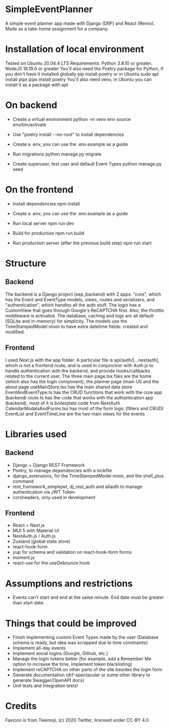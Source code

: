 # SimpleEventPlanner
A simple event planner app made with Django (DRF) and React (Remix). Made as a take-home assignment for a company.

# Installation of local environment
Tested on Ubuntu 20.04.4 LTS
Requirements: Python 3.8.10 or greater, NodeJS 18.19.0 or greater
You'll also need the Poetry package for Python, if you don't have it installed globally
pip install poetry
or in Ubuntu
sudo apt install pipx
pipx install poetry
You'll also need venv, in Ubuntu you can install it as a package with apt

# On backend

* Create a virtual environment
python -m venv env
source env/bin/activate

* Use "poetry install --no-root" to install dependencies

* Create a .env, you can use the .env.example as a guide

* Run migrations
python manage.py migrate

* Create superuser, test user and default Event Types
python manage.py seed

# On the frontend

* Install dependencies
npm install

* Create a .env, you can use the .env.example as a guide

* Run local server
npm run dev

* Build for production
npm run build

* Run production server (after the previous build step)
npm run start

# Structure

## Backend

The backend is a Django project (sep_backend) with 2 apps: "core", which has the Event and EventType models, views, routes and serializers, and "authentication", which handles all the auth stuff.
The login has a CustomView that goes through Google's ReCAPTCHA first. Also, the throttle middleware is activated.
The database, caching and logs are all default (SQLite and in-memory) for simplicity.
The models use the TimeStampedModel mixin to have extra datetime fields: created and modified.

## Frontend

I used Next.js with the app folder.
A particular file is api/auth/[...nextauth], which is not a frontend route, and is used in conjunction with Auth.js to handle authentication with the backend, and provide hooks/callbacks related to the current user.
The three main page.tsx files are the home (which also has the login component), the planner page (main UI) and the about page
useMainStore.tsx has the main shared data store
EventAndEventType.ts has the CRUD functions that work with the core app (backend)
route.ts has the code that works with the authentication app (backend), most of it is boilerplate code from NextAuth
CalendarModalsAndForms.tsx has most of the form logic (filters and CRUD)
EventList and EventTimeLine are the two main views for the events

# Libraries used

## Backend

* Django + Django REST Framework
* Poetry, to manage dependencies with a lockfile
* django_extensions, for the TimeStampedModel mixin, and the shell_plus command
* rest_framework_simplejwt, dj_rest_auth and allauth to manage authentication via JWT Token
* corsheaders, only used in development

## Frontend

* React + Next.js
* MUI 5 with Material UI
* NextAuth.js / Auth.js
* Zustand (global state store)
* react-hook-form
* yup for schema and validation on react-hook-form forms
* moment.js
* react-use for the useDebounce hook

# Assumptions and restrictions
* Events can't start and end at the same minute. End date must be greater than start date.

# Things that could be improved

* Finish implementing custom Event Types made by the user (Database schema is ready, but idea was scrapped due to time constraints) 
* Implement all-day events
* Implement social logins (Google, Github, etc.)
* Manage the login tokens better (for example, add a Remember Me option to increase the time, implement token blacklisting)
* Implement reCAPTCHA on other parts of the site besides the login form
* Generate documentation (drf-spectacular or some other library to generate Swagger/OpenAPI docs)
* Unit tests and Integration tests!

# Credits

Favicon is from Twemoji, (c) 2020 Twitter, licensed under CC-BY 4.0

